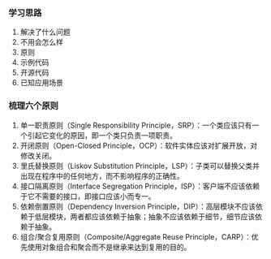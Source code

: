 ### 学习思路

1. 解决了什么问题
2. 不用会怎么样
3. 原则
4. 示例代码
5. 开源代码
6. 已知应用场景

### 梳理六个原则

1. 单一职责原则（Single Responsibility Principle，SRP）：一个类应该只有一个引起它变化的原因，即一个类只负责一项职责。
2. 开闭原则（Open-Closed Principle，OCP）：软件实体应该对扩展开放，对修改关闭。
3. 里氏替换原则（Liskov Substitution Principle，LSP）：子类可以替换父类并出现在程序中的任何地方，而不影响程序的正确性。
4. 接口隔离原则（Interface Segregation Principle，ISP）：客户端不应该依赖于它不需要的接口，即接口应该小而专一。
5. 依赖倒置原则（Dependency Inversion Principle，DIP）：高层模块不应该依赖于低层模块，两者都应该依赖于抽象；抽象不应该依赖于细节，细节应该依赖于抽象。
6. 组合/聚合复用原则（Composite/Aggregate Reuse Principle，CARP）：优先使用对象组合和聚合而不是继承来达到复用的目的。
